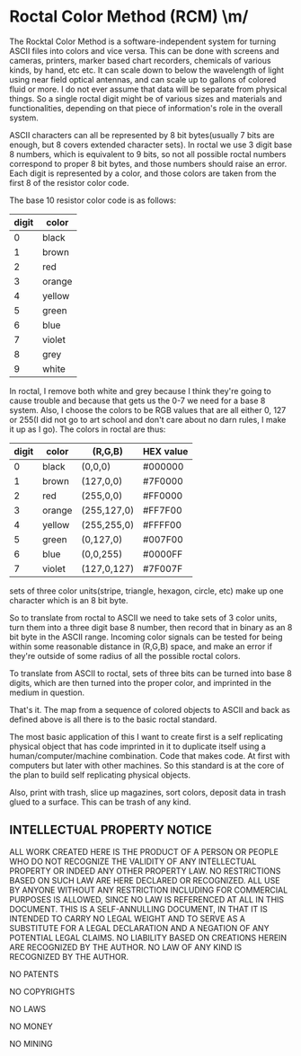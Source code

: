 # Roctal Color Method (RCM) \m/

The Rocktal Color Method is a software-independent system for turning ASCII files into colors and vice versa.  This can be done with screens and cameras, printers, marker based chart recorders, chemicals of various kinds, by hand, etc etc.  It can scale down to below the wavelength of light using near field optical antennas, and can scale up to gallons of colored fluid or more.  I do not ever assume that data will be separate from physical things.  So a single roctal digit might be of various sizes and materials and functionalities, depending on that piece of information's role in the overall system. 

ASCII characters can all be represented by 8 bit bytes(usually 7 bits are enough, but 8 covers extended character sets).  In roctal we use 3 digit base 8 numbers, which is equivalent to 9 bits, so not all possible roctal numbers correspond to proper 8 bit bytes, and those numbers should raise an error.  Each digit is represented by a color, and those colors are taken from the first 8 of the resistor color code.  

The base 10 resistor color code is as follows:

| digit | color |
| ------------ | ------------- |
| 0 | black  |
| 1 | brown  |
| 2 | red |
| 3 | orange |
| 4 | yellow|
| 5 | green|
| 6 | blue|
| 7 | violet|
| 8 | grey |
| 9 | white|

In roctal, I remove both white and grey because I think they're going to cause trouble and because that gets us the 0-7 we need for a base 8 system.  Also, I choose the colors to be RGB values that are all either 0, 127 or 255(I did not go to art school and don't care about no darn rules, I make it up as I go).  The colors in roctal are thus:

| digit | color | (R,G,B) | HEX value
| ------------ |------------- |  ----- | ---|
| 0 | black  |  (0,0,0) | #000000
| 1 | brown  | (127,0,0) | #7F0000
| 2 | red |		(255,0,0)| #FF0000
| 3 | orange | (255,127,0)|#FF7F00
| 4 | yellow|  (255,255,0)|#FFFF00 
| 5 | green|   (0,127,0) | #007F00
| 6 | blue|    (0,0,255) | #0000FF
| 7 | violet|   (127,0,127)| #7F007F

sets of three color units(stripe, triangle, hexagon, circle, etc) make up one character which is an 8 bit byte.  

So to translate from roctal to ASCII we need to take sets of 3 color units, turn them into a three digit base 8 number, then record that in binary as an 8 bit byte in the ASCII range.  Incoming color signals can be tested for being within some reasonable distance in (R,G,B) space, and make an error if they're outside of some radius of all the possible roctal colors. 

To translate from ASCII to roctal, sets of three bits can be turned into base 8 digits, which are then turned into the proper color, and imprinted in the medium in question.  

That's it.  The map from a sequence of colored objects to ASCII and back as defined above is all there is to the basic roctal standard.  

The most basic application of this I want to create first is a self replicating physical object that has code imprinted in it to duplicate itself using a human/computer/machine combination.  Code that makes code.  At first with computers but later with other machines.  So this standard is at the core of the plan to build self replicating physical objects. 

Also, print with trash, slice up magazines, sort colors, deposit data in trash glued to a surface.  This can be trash of any kind.




## INTELLECTUAL PROPERTY NOTICE



ALL WORK CREATED HERE IS THE PRODUCT OF A PERSON OR PEOPLE WHO DO NOT RECOGNIZE THE VALIDITY OF ANY INTELLECTUAL PROPERTY OR INDEED ANY OTHER PROPERTY LAW.  NO RESTRICTIONS BASED ON SUCH LAW ARE HERE DECLARED OR RECOGNIZED.  ALL USE BY ANYONE WITHOUT ANY RESTRICTION INCLUDING FOR COMMERCIAL PURPOSES IS ALLOWED, SINCE NO LAW IS REFERENCED AT ALL IN THIS DOCUMENT.  THIS IS A SELF-ANNULLING DOCUMENT, IN THAT IT IS INTENDED TO CARRY NO LEGAL WEIGHT AND TO SERVE AS A SUBSTITUTE FOR A LEGAL DECLARATION AND A NEGATION OF ANY POTENTIAL LEGAL CLAIMS.  NO LIABILITY BASED ON CREATIONS HEREIN ARE RECOGNIZED BY THE AUTHOR. NO LAW OF ANY KIND IS RECOGNIZED BY THE AUTHOR.

NO PATENTS

NO COPYRIGHTS

NO LAWS

NO MONEY

NO MINING